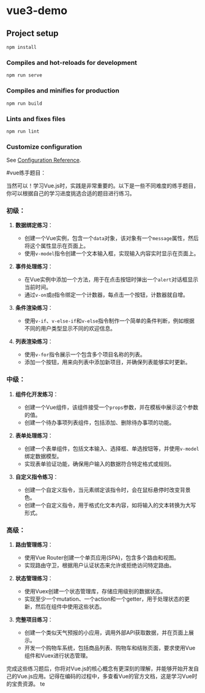 # vue3-demo

## Project setup
```
npm install
```

### Compiles and hot-reloads for development
```
npm run serve
```

### Compiles and minifies for production
```
npm run build
```

### Lints and fixes files
```
npm run lint
```

### Customize configuration
See [Configuration Reference](https://cli.vuejs.org/config/).


#vue练手题目：

当然可以！学习Vue.js时，实践是非常重要的。以下是一些不同难度的练手题目，你可以根据自己的学习进度挑选合适的题目进行练习。

### 初级：

1. **数据绑定练习**：
   - 创建一个Vue实例，包含一个`data`对象，该对象有一个`message`属性，然后将这个属性显示在页面上。
   - 使用`v-model`指令创建一个文本输入框，实现输入内容实时显示在页面上。

2. **事件处理练习**：
   - 在Vue实例中添加一个方法，用于在点击按钮时弹出一个`alert`对话框显示当前时间。
   - 通过`v-on`或`@`指令绑定一个计数器，每点击一个按钮，计数器就自增。

3. **条件渲染练习**：
   - 使用`v-if`、`v-else-if`和`v-else`指令制作一个简单的条件判断，例如根据不同的用户类型显示不同的欢迎信息。

4. **列表渲染练习**：
   - 使用`v-for`指令展示一个包含多个项目名称的列表。
   - 添加一个按钮，用来向列表中添加新项目，并确保列表能够实时更新。

### 中级：

1. **组件化开发练习**：
   - 创建一个Vue组件，该组件接受一个`props`参数，并在模板中展示这个参数的值。
   - 创建一个待办事项列表组件，包括添加、删除待办事项的功能。

2. **表单处理练习**：
   - 创建一个表单组件，包括文本输入、选择框、单选按钮等，并使用`v-model`绑定数据模型。
   - 实现表单验证功能，确保用户输入的数据符合特定格式或规则。

3. **自定义指令练习**：
   - 创建一个自定义指令，当元素绑定该指令时，会在鼠标悬停时改变背景色。
   - 创建一个自定义指令，用于格式化文本内容，如将输入的文本转换为大写形式。

### 高级：

1. **路由管理练习**：
   - 使用Vue Router创建一个单页应用(SPA)，包含多个路由和视图。
   - 实现路由守卫，根据用户认证状态来允许或拒绝访问特定路由。

2. **状态管理练习**：
   - 使用Vuex创建一个状态管理库，存储应用级别的数据状态。
   - 实现至少一个mutation、一个action和一个getter，用于处理状态的更新，然后在组件中使用这些状态。

3. **完整项目练习**：
   - 创建一个类似天气预报的小应用，调用外部API获取数据，并在页面上展示。
   - 开发一个购物车系统，包括商品列表、购物车和结账页面，要求使用Vue组件和Vuex进行状态管理。

完成这些练习题后，你将对Vue.js的核心概念有更深刻的理解，并能够开始开发自己的Vue.js应用。记得在编码的过程中，多查看Vue的官方文档，这是学习Vue时的宝贵资源。
te
